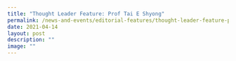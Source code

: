 ```yaml
---
title: "Thought Leader Feature: Prof Tai E Shyong"
permalink: /news-and-events/editorial-features/thought-leader-feature-prof-tai-e-shyong/
date: 2021-04-14
layout: post
description: ""
image: ""
---
```

